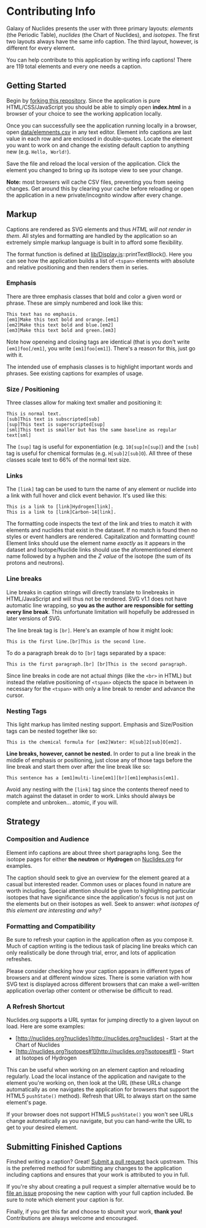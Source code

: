 # Contributing Info

Galaxy of Nuclides presents the user with three primary layouts: *elements* (the Periodic Table), *nuclides* (the Chart of Nuclides), and *isotopes*. The first two layouts always have the same info caption. The third layout, however, is different for every element.

You can help contribute to this application by writing info captions! There are 119 total elements and every one needs a caption.

## Getting Started

Begin by [forking this repository](https://help.github.com/articles/fork-a-repo/). Since the application is pure HTML/CSS/JavaScript you should be able to simply open **index.html** in a browser of your choice to see the working application locally.

Once you can successfully see the application running locally in a browser, open [data/elemnents.csv](https://github.com/Frencil/galaxy_of_nuclides/blob/master/data/elements.csv) in any text editor. Element info captions are last value in each row and are enclosed in double-quotes. Locate the element you want to work on and change the existing default caption to anything new (e.g. `Hello, World!`).

Save the file and reload the local version of the application. Click the element you changed to bring up its isotope view to see your change.

**Note:** most browsers will cache CSV files, preventing you from seeing changes. Get around this by clearing your cache before reloading or open the application in a new private/incognito window after every change.

## Markup

Captions are rendered as SVG elements and thus *HTML will not render in them*. All styles and formatting are handled by the application so an extremely simple markup language is built in to afford some flexibility.

The format function is defined at [lib/Display.js](https://github.com/Frencil/galaxy_of_nuclides/blob/master/lib/Display.js)::printTextBlock(). Here you can see how the application builds a list of `<tspan>` elements with absolute and relative positioning and then renders them in series.

### Emphasis

There are three emphasis classes that bold and color a given word or phrase. These are simply numbered and look like this:

```
This text has no emphasis.
[em1]Make this text bold and orange.[em1]
[em2]Make this text bold and blue.[em2]
[em3]Make this text bold and green.[em3]
```

Note how openeing and closing tags are identical (that is you don't write `[em1]foo[/em1]`, you write `[em1]foo[em1]`). There's a reason for this, just go with it.

The intended use of emphasis classes is to highlight important words and phrases. See existing captions for examples of usage.

### Size / Positioning

Three classes allow for making text smaller and positioning it:

```
This is normal text.
[sub]This text is subscripted[sub]
[sup]This text is superscripted[sup]
[sml]This text is smaller but has the same baseline as regular text[sml]
```

The `[sup]` tag is useful for exponentiation (e.g. `10[sup]n[sup]`) and the `[sub]` tag is useful for chemical formulas (e.g. `H[sub]2[sub]O`). All three of these classes scale text to 66% of the normal text size.

### Links

The `[link]` tag can be used to turn the name of any element or nuclide into a link with full hover and click event behavior. It's used like this:

```
This is a link to [link]Hydrogen[link].
This is a link to [link]Carbon-14[link].
```

The formatting code inspects the text of the link and tries to match it with elements and nuclides that exist in the dataset. If no match is found then no styles or event handlers are rendered. Capitalization and formatting count! Element links should use the element name *exactly* as it appears in the dataset and Isotope/Nuclide links should use the aforementioned element name followed by a hyphen and the *Z value* of the isotope (the sum of its protons and neutrons).

### Line breaks

Line breaks in caption strings will directly translate to linebreaks in HTML/JavaScript and will thus not be rendered. SVG v1.1 does not have automatic line wrapping, so **you as the author are responsible for setting every line break**. This unfortunate limitation will hopefully be addressed in later versions of SVG.

The line break tag is `[br]`. Here's an example of how it might look:

```
This is the first line.[br]This is the second line.
```

To do a paragraph break do to `[br]` tags separated by a space:

```
This is the first paragraph.[br] [br]This is the second paragraph.
```

Since line breaks in code are not actual *things* (like the `<br>` in HTML) but instead the relative positioning of `<tspan>` objects the space in between in necessary for the `<tspan>` with only a line break to render and advance the cursor.

### Nesting Tags

This light markup has limited nesting support. Emphasis and Size/Position tags can be nested together like so:

```
This is the chemical formula for [em2]Water: H[sub]2[sub]O[em2].
```

**Line breaks, however, cannot be nested.** In order to put a line break in the middle of emphasis or positioning, just close any of those tags before the line break and start them over after the line break like so:

```
This sentence has a [em1]multi-line[em1][br][em1]emphasis[em1].
```

Avoid any nesting with the `[link]` tag since the contents thereof need to match against the dataset in order to work. Links should always be complete and unbroken... atomic, if you will.

## Strategy

### Composition and Audience

Element info captions are about three short paragraphs long. See the isotope pages for either **the neutron** or **Hydrogen** on [Nuclides.org](http://nuclides.org) for examples.

The caption should seek to give an overview for the element geared at a casual but interested reader. Common uses or places found in nature are worth including. Special attention should be given to highlighting particular isotopes that have significance since the application's focus is not just on the elements but on their isotopes as well. Seek to answer: *what isotopes of this element are interesting and why?*

### Formatting and Compatibility

Be sure to refresh your caption in the application often as you compose it. Much of caption writing is the tedious task of placing line breaks which can only realistically be done through trial, error, and lots of application refreshes.

Please consider checking how your caption appears in different types of browsers and at different window sizes. There is some variation with how SVG text is displayed across different browsers that can make a well-written application overlap other content or otherwise be difficult to read.

### A Refresh Shortcut

Nuclides.org supports a URL syntax for jumping directly to a given layout on load. Here are some examples:

* [http://nuclides.org?nuclides](http://nuclides.org?nuclides) - Start at the Chart of Nuclides
* [http://nuclides.org?isotopes#1](http://nuclides.org?isotopes#1) - Start at Isotopes of Hydrogen

This can be useful when working on an element caption and reloading regularly. Load the local instance of the application and navigate to the element you're working on, then look at the URL (these URLs change automatically as one navigates the application for browsers that support the HTML5 `pushState()` method). Refresh that URL to always start on the same element's page.

If your browser does not support HTML5 `pushState()` you won't see URLs change automatically as you navigate, but you can hand-write the URL to get to your desired element.

## Submitting Finished Captions

Finshed writing a caption? Great! [Submit a pull request](https://help.github.com/articles/using-pull-requests/) back upstream. This is the preferred method for submitting any changes to the application including captions and ensures that your work is attributed to you in full.

If you're shy about creating a pull request a simpler alternative would be to [file an issue](https://github.com/Frencil/galaxy_of_nuclides/issues) proposing the new caption with your full caption included. Be sure to note which element your caption is for.

Finally, if you get this far and choose to sbumit your work, **thank you!** Contributions are always welcome and encouraged.
